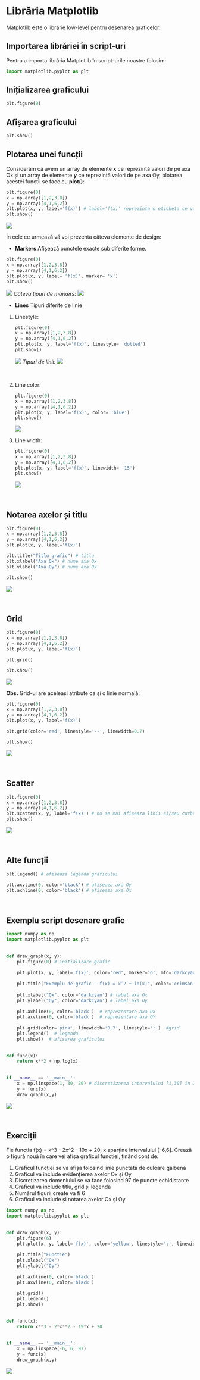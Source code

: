 # Librăria Matplotlib
Matplotlib este o librărie low-level pentru desenarea graficelor.
<br/>

## Importarea librăriei în script-uri
Pentru a importa librăria Matplotlib în script-urile noastre folosim:
```python
import matplotlib.pyplot as plt
```

## Inițializarea graficului
```python
plt.figure(0)
```

## Afișarea graficului
```python
plt.show()
```

## Plotarea unei funcții
Considerăm că avem un array de elemente **x** ce reprezintă valori de pe axa Ox și un array de elemente **y** ce reprezintă valori de pe axa Oy, plotarea acestei funcții se face cu **plot()**:
```python
plt.figure(0)
x = np.array([1,2,3,8])
y = np.array([4,1,6,2])
plt.plot(x, y, label='f(x)') # label='f(x)' reprezinta o eticheta ce va aparea pe grafic (nu este obligatorie, dar da bine)
plt.show()
```
![](img/Figure_0.png)

În cele ce urmează vă voi prezenta câteva elemente de design:
* **Markers**
Afișează punctele exacte sub diferite forme.
```python
plt.figure(0)
x = np.array([1,2,3,8])
y = np.array([4,1,6,2])
plt.plot(x, y, label= 'f(x)', marker= 'x')
plt.show()
```
![](img/Figure_1.png)
	*Câteva tipuri de markers:*
	![](img/markers.png)
	
* **Lines**
Tipuri diferite de linie
1. Linestyle:
	```python
	plt.figure(0)
	x = np.array([1,2,3,8])
	y = np.array([4,1,6,2])
	plt.plot(x, y, label='f(x)', linestyle= 'dotted')
	plt.show()
	```
	![](img/Figure_2.png)
	*Tipuri de linii:*
	![](img/linestyle.png)
	
<br/>

2. Line color:
	```python
	plt.figure(0)
	x = np.array([1,2,3,8])
	y = np.array([4,1,6,2])
	plt.plot(x, y, label='f(x)', color= 'blue')
	plt.show()
	```
	![](img/Figure_3.png)
	
3. Line width:
	```python
	plt.figure(0)
	x = np.array([1,2,3,8])
	y = np.array([4,1,6,2])
	plt.plot(x, y, label='f(x)', linewidth= '15')
	plt.show()
	```
	![](img/Figure_4.png)
	
<br/>

## Notarea axelor și titlu
```python
plt.figure(0)
x = np.array([1,2,3,8])
y = np.array([4,1,6,2])
plt.plot(x, y, label='f(x)')

plt.title("Titlu grafic") # titlu
plt.xlabel("Axa Ox") # nume axa Ox
plt.ylabel("Axa Oy") # nume axa Ox

plt.show()
```

![](img/Figure_5.png)

<br/>

## Grid
```python
plt.figure(0)
x = np.array([1,2,3,8])
y = np.array([4,1,6,2])
plt.plot(x, y, label='f(x)')

plt.grid()

plt.show()
```
![](img/Figure_6.png)

**Obs.** Grid-ul are aceleași atribute ca și o linie normală:
```python
plt.figure(0)
x = np.array([1,2,3,8])
y = np.array([4,1,6,2])
plt.plot(x, y, label='f(x)')

plt.grid(color='red', linestyle='--', linewidth=0.7)

plt.show()
```
![](img/Figure_7.png)

<br/>

## Scatter
```python
plt.figure(0)
x = np.array([1,2,3,8])
y = np.array([4,1,6,2])
plt.scatter(x, y, label='f(x)') # nu se mai afiseaza linii si/sau curbe, doar puncte
plt.show()
```
![](img/Figure_8.png)

<br/>

## Alte funcții
```python
plt.legend() # afiseaza legenda graficului

plt.axvline(0, color='black') # afiseaza axa Oy
plt.axhline(0, color='black') # afiseaza axa Ox
```

<br/>

## Exemplu script desenare grafic
```python
import numpy as np  
import matplotlib.pyplot as plt  
  
  
def draw_graph(x, y):  
    plt.figure(0) # initializare grafic
	
    plt.plot(x, y, label='f(x)', color='red', marker='o', mfc='darkcyan', mec='darkcyan', linestyle=':', linewidth='2')  # plotarea graficului
  
    plt.title("Exemplu de grafic - f(x) = x^2 + ln(x)", color='crimson') # titlu
	
    plt.xlabel("Ox", color='darkcyan') # label axa Ox 
    plt.ylabel("Oy", color='darkcyan') # label axa Oy
  
    plt.axhline(0, color='black')  # reprezentare axa Ox
    plt.axvline(0, color='black')  # reprezentare axa OY
  
    plt.grid(color='pink', linewidth='0.7', linestyle=':')  #grid
	plt.legend()  # legenda
    plt.show()  # afisarea graficului
  
  
def func(x):  
    return x**2 + np.log(x)  
  
  
if __name__ == '__main__':  
    x = np.linspace(1, 30, 20) # discretizarea intervalului [1,30] in 20 de puncte 		echidistante  
 	y = func(x)  
    draw_graph(x,y)
```
![](img/Figure_9.png)

<br/>

## Exerciții
Fie funcția f(x) = x^3 - 2x^2 - 19x + 20,  x aparține intervalului [-6,6]. Crează o figură nouă în care vei afișa graficul funcției, ținând cont de:
1. Graficul funcției se va afișa folosind linie punctată de culoare galbenă
2. Graficul va include evidențierea axelor Ox și Oy
3. Discretizarea domeniului se va face folosind 97 de puncte echidistante
4. Graficul va include titlu, grid și legenda
5. Numărul figurii create va fi 6
6. Graficul va include și notarea axelor Ox și Oy

```python
import numpy as np  
import matplotlib.pyplot as plt  
  
  
def draw_graph(x, y):  
    plt.figure(6)  
    plt.plot(x, y, label='f(x)', color='yellow', linestyle=':', linewidth='3')  
  
    plt.title("Functie")  
    plt.xlabel("Ox")  
    plt.ylabel("Oy")  
  
    plt.axhline(0, color='black')  
    plt.axvline(0, color='black')  
  
    plt.grid()  
    plt.legend()  
    plt.show()  
  
  
def func(x):  
    return x**3 - 2*x**2 - 19*x + 20  
  
  
if __name__ == '__main__':  
    x = np.linspace(-6, 6, 97)  
    y = func(x)  
    draw_graph(x,y)
```
![](img/Exer.png)
